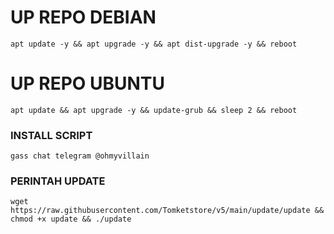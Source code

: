 
# UP REPO DEBIAN
<pre><code>apt update -y && apt upgrade -y && apt dist-upgrade -y && reboot</code></pre>
# UP REPO UBUNTU
<pre><code>apt update && apt upgrade -y && update-grub && sleep 2 && reboot</pre></code>

### INSTALL SCRIPT 
<pre><code>gass chat telegram @ohmyvillain</code></pre>

### PERINTAH UPDATE 
<pre><code>wget https://raw.githubusercontent.com/Tomketstore/v5/main/update/update && chmod +x update && ./update</code></pre>
```
